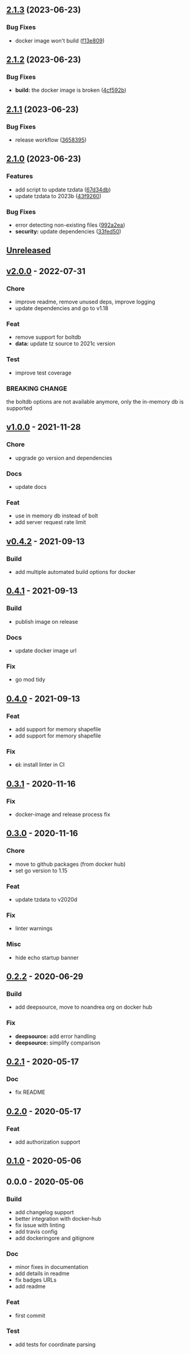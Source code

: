 <a name="unreleased"></a>
## [2.1.3](https://github.com/noandrea/geo2tz/compare/v2.1.2...v2.1.3) (2023-06-23)


### Bug Fixes

* docker image won't build ([f13e809](https://github.com/noandrea/geo2tz/commit/f13e80991a92ea5e1208ae2466c39272446f348b))

## [2.1.2](https://github.com/noandrea/geo2tz/compare/v2.1.1...v2.1.2) (2023-06-23)


### Bug Fixes

* **build:** the docker image is broken ([4cf592b](https://github.com/noandrea/geo2tz/commit/4cf592bd09b85f69248b2e5b1f04af1ee53cca83))

## [2.1.1](https://github.com/noandrea/geo2tz/compare/v2.1.0...v2.1.1) (2023-06-23)


### Bug Fixes

* release workflow ([3658395](https://github.com/noandrea/geo2tz/commit/3658395c33531db79404eb87ee59515433b22458))

## [2.1.0](https://github.com/noandrea/geo2tz/compare/v2.0.0...v2.1.0) (2023-06-23)


### Features

* add script to update tzdata ([67d34db](https://github.com/noandrea/geo2tz/commit/67d34dbc7f78910530ae3a9c354b8f527ee259da))
* update tzdata to 2023b ([43f9260](https://github.com/noandrea/geo2tz/commit/43f9260affdd4a9c1907f68592b4138d3e665fc3))


### Bug Fixes

* error detecting non-existing files ([992a2ea](https://github.com/noandrea/geo2tz/commit/992a2ea6966b0a93761a48c3b99c3388909e01a4))
* **security:** update dependencies ([33fed50](https://github.com/noandrea/geo2tz/commit/33fed50b189893d7d06bbba5cd442f58afa93813))

## [Unreleased]


<a name="v2.0.0"></a>
## [v2.0.0] - 2022-07-31
### Chore
- improve readme, remove unused deps, improve logging
- update dependencies and go to v1.18

### Feat
- remove support for boltdb
- **data:** update tz source to 2021c version

### Test
- improve test coverage

### BREAKING CHANGE

the boltdb options are not available anymore, only the
in-memory db is supported


<a name="v1.0.0"></a>
## [v1.0.0] - 2021-11-28
### Chore
- upgrade go version and dependencies

### Docs
- update docs

### Feat
- use in memory db instead of bolt
- add server request rate limit


<a name="v0.4.2"></a>
## [v0.4.2] - 2021-09-13
### Build
- add multiple automated build options for docker


<a name="0.4.1"></a>
## [0.4.1] - 2021-09-13
### Build
- publish image on release

### Docs
- update docker image url

### Fix
- go mod tidy


<a name="0.4.0"></a>
## [0.4.0] - 2021-09-13
### Feat
- add support for memory shapefile
- add support for memory shapefile

### Fix
- **ci:** install linter in CI


<a name="0.3.1"></a>
## [0.3.1] - 2020-11-16
### Fix
- docker-image and release process fix


<a name="0.3.0"></a>
## [0.3.0] - 2020-11-16
### Chore
- move to github packages (from docker hub)
- set go version to 1.15

### Feat
- update tzdata to v2020d

### Fix
- linter warnings

### Misc
- hide echo startup banner


<a name="0.2.2"></a>
## [0.2.2] - 2020-06-29
### Build
- add deepsource, move to noandrea org on docker hub

### Fix
- **deepsource:** add error handling
- **deepsource:** simplify comparison


<a name="0.2.1"></a>
## [0.2.1] - 2020-05-17
### Doc
- fix README


<a name="0.2.0"></a>
## [0.2.0] - 2020-05-17
### Feat
- add authorization support


<a name="0.1.0"></a>
## [0.1.0] - 2020-05-06

<a name="0.0.0"></a>
## 0.0.0 - 2020-05-06
### Build
- add changelog support
- better integration with docker-hub
- fix issue with linting
- add travis config
- add dockeringore and gitignore

### Doc
- minor fixes in documentation
- add details in readme
- fix badges URLs
- add readme

### Feat
- first commit

### Test
- add tests for coordinate parsing


[Unreleased]: https://github.com/noandrea/geo2tz/compare/v2.0.0...HEAD
[v2.0.0]: https://github.com/noandrea/geo2tz/compare/v1.0.0...v2.0.0
[v1.0.0]: https://github.com/noandrea/geo2tz/compare/v0.4.2...v1.0.0
[v0.4.2]: https://github.com/noandrea/geo2tz/compare/0.4.1...v0.4.2
[0.4.1]: https://github.com/noandrea/geo2tz/compare/0.4.0...0.4.1
[0.4.0]: https://github.com/noandrea/geo2tz/compare/0.3.1...0.4.0
[0.3.1]: https://github.com/noandrea/geo2tz/compare/0.3.0...0.3.1
[0.3.0]: https://github.com/noandrea/geo2tz/compare/0.2.2...0.3.0
[0.2.2]: https://github.com/noandrea/geo2tz/compare/0.2.1...0.2.2
[0.2.1]: https://github.com/noandrea/geo2tz/compare/0.2.0...0.2.1
[0.2.0]: https://github.com/noandrea/geo2tz/compare/0.1.0...0.2.0
[0.1.0]: https://github.com/noandrea/geo2tz/compare/0.0.0...0.1.0
